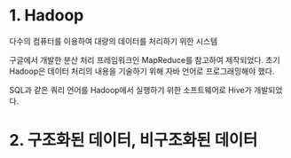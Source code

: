 # 1. Hadoop

다수의 컴퓨터를 이용하여 대량의 데이터를 처리하기 위한 시스템

구글에서 개발한 분산 처리 프레임워크인 MapReduce를 참고하여 제작되었다. 초기 Hadoop은 데이터 처리의 내용을 기술하기 위해 자바 언어로 프로그래밍해야 했다.

SQL과 같은 쿼리 언어를 Hadoop에서 실행하기 위한 소프트웨어로 Hive가 개발되었다.

# 2. 구조화된 데이터, 비구조화된 데이터

